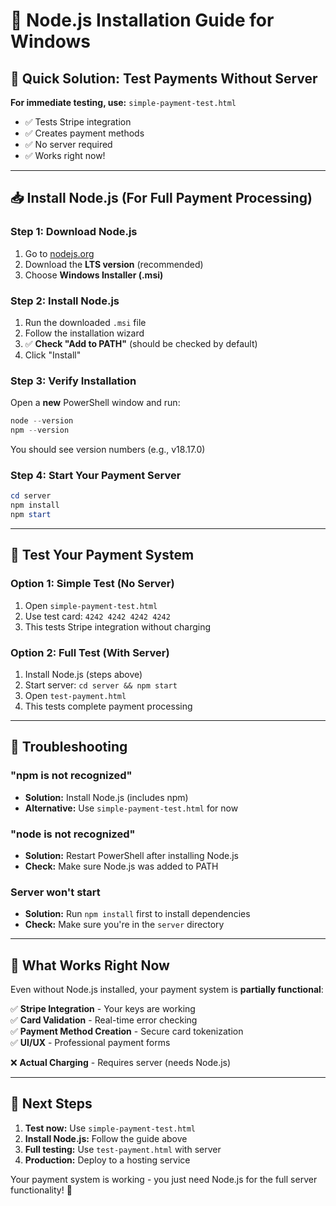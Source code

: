 # 🚀 Node.js Installation Guide for Windows

## 🎯 **Quick Solution: Test Payments Without Server**

**For immediate testing, use:** `simple-payment-test.html`
- ✅ Tests Stripe integration
- ✅ Creates payment methods
- ✅ No server required
- ✅ Works right now!

---

## 📥 **Install Node.js (For Full Payment Processing)**

### **Step 1: Download Node.js**
1. Go to [nodejs.org](https://nodejs.org/)
2. Download the **LTS version** (recommended)
3. Choose **Windows Installer (.msi)**

### **Step 2: Install Node.js**
1. Run the downloaded `.msi` file
2. Follow the installation wizard
3. ✅ **Check "Add to PATH"** (should be checked by default)
4. Click "Install"

### **Step 3: Verify Installation**
Open a **new** PowerShell window and run:
```powershell
node --version
npm --version
```
You should see version numbers (e.g., v18.17.0)

### **Step 4: Start Your Payment Server**
```powershell
cd server
npm install
npm start
```

---

## 🧪 **Test Your Payment System**

### **Option 1: Simple Test (No Server)**
1. Open `simple-payment-test.html`
2. Use test card: `4242 4242 4242 4242`
3. This tests Stripe integration without charging

### **Option 2: Full Test (With Server)**
1. Install Node.js (steps above)
2. Start server: `cd server && npm start`
3. Open `test-payment.html`
4. This tests complete payment processing

---

## 🔧 **Troubleshooting**

### **"npm is not recognized"**
- **Solution:** Install Node.js (includes npm)
- **Alternative:** Use `simple-payment-test.html` for now

### **"node is not recognized"**
- **Solution:** Restart PowerShell after installing Node.js
- **Check:** Make sure Node.js was added to PATH

### **Server won't start**
- **Solution:** Run `npm install` first to install dependencies
- **Check:** Make sure you're in the `server` directory

---

## 🎉 **What Works Right Now**

Even without Node.js installed, your payment system is **partially functional**:

✅ **Stripe Integration** - Your keys are working  
✅ **Card Validation** - Real-time error checking  
✅ **Payment Method Creation** - Secure card tokenization  
✅ **UI/UX** - Professional payment forms  

❌ **Actual Charging** - Requires server (needs Node.js)

---

## 🚀 **Next Steps**

1. **Test now:** Use `simple-payment-test.html`
2. **Install Node.js:** Follow the guide above
3. **Full testing:** Use `test-payment.html` with server
4. **Production:** Deploy to a hosting service

Your payment system is working - you just need Node.js for the full server functionality! 🎯


